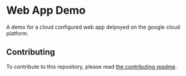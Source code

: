 # Web App Demo

A demo for a cloud configured web app delpoyed on the google cloud platform.

## Contributing

To contribute to this repository, please read [the contributing readme](docs/CONTRIBUTING.md).

